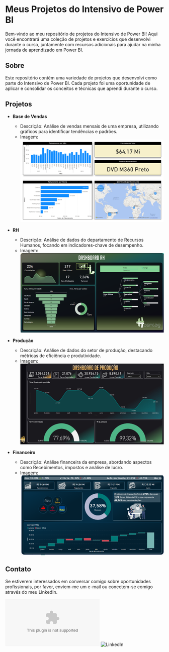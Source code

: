 # Meus Projetos do Intensivo de Power BI

Bem-vindo ao meu repositório de projetos do Intensivo de Power BI! Aqui você encontrará uma coleção de projetos e exercícios que desenvolvi durante o curso, juntamente com recursos adicionais para ajudar na minha jornada de aprendizado em Power BI.

## Sobre

Este repositório contém uma variedade de projetos que desenvolvi como parte do Intensivo de Power BI. Cada projeto foi uma oportunidade de aplicar e consolidar os conceitos e técnicas que aprendi durante o curso.

## Projetos

- **Base de Vendas**
  - Descrição: Análise de vendas mensais de uma empresa, utilizando gráficos para identificar tendências e padrões.
  - Imagem: ![Base de Vendas](Base_de_vendas\Base-Vendas.png)

- **RH**
  - Descrição: Análise de dados do departamento de Recursos Humanos, focando em indicadores-chave de desempenho.
  - Imagem: ![RH](RH/RH.PNG)

- **Produção**
  - Descrição: Análise de dados do setor de produção, destacando métricas de eficiência e produtividade.
  - Imagem: ![Produção](Produção\Produção.jpg)

- **Financeiro**
  - Descrição: Análise financeira da empresa, abordando aspectos como Recebimentos, impostos e análise de lucro.
  - Imagem: ![Financeiro](Financeiro\financeiro.PNG)

## Contato

Se estiverem interessados em conversar comigo sobre oportunidades profissionais, por favor, enviem-me um e-mail ou conectem-se comigo através do meu LinkedIn.

![E-mail](lucadez01@gmail.com)
![LinkedIn](https://www.linkedin.com/in/lucasbomfim10/)

